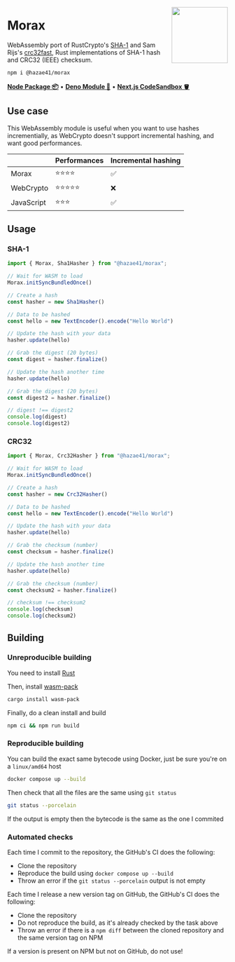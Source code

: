 <div>
  <img align="right" width="128" src="https://user-images.githubusercontent.com/4405263/216618885-198b5507-6e8b-4a38-aef0-dbca5957c744.png"/>
  <p></p>
</div>

# Morax

WebAssembly port of RustCrypto's [SHA-1](https://github.com/RustCrypto/block-ciphers) and Sam Rijs's [crc32fast](https://github.com/srijs/rust-crc32fast), 
Rust implementations of SHA-1 hash and CRC32 (IEEE) checksum.

```bash
npm i @hazae41/morax
```

[**Node Package 📦**](https://www.npmjs.com/package/@hazae41/morax) • [**Deno Module 🦖**](https://deno.land/x/morax) • [**Next.js CodeSandbox 🪣**](https://codesandbox.io/p/github/hazae41/morax-example-next)

## Use case 

This WebAssembly module is useful when you want to use hashes incrementially, as WebCrypto doesn't support incremental hashing, and want good performances.

|  | Performances | Incremental hashing |
|---|---|---|
| Morax | ⭐️⭐️⭐️⭐️    | ✅ |
| WebCrypto | ⭐️⭐️⭐️⭐️⭐️     | ❌ |
| JavaScript | ⭐️⭐️⭐️  | ✅ |

## Usage

### SHA-1

```ts
import { Morax, Sha1Hasher } from "@hazae41/morax";

// Wait for WASM to load
Morax.initSyncBundledOnce()

// Create a hash
const hasher = new Sha1Hasher()

// Data to be hashed
const hello = new TextEncoder().encode("Hello World")

// Update the hash with your data
hasher.update(hello)

// Grab the digest (20 bytes)
const digest = hasher.finalize()

// Update the hash another time
hasher.update(hello)

// Grab the digest (20 bytes)
const digest2 = hasher.finalize()

// digest !== digest2
console.log(digest)
console.log(digest2)
```

### CRC32

```ts
import { Morax, Crc32Hasher } from "@hazae41/morax";

// Wait for WASM to load
Morax.initSyncBundledOnce()

// Create a hash
const hasher = new Crc32Hasher()

// Data to be hashed
const hello = new TextEncoder().encode("Hello World")

// Update the hash with your data
hasher.update(hello)

// Grab the checksum (number)
const checksum = hasher.finalize()

// Update the hash another time
hasher.update(hello)

// Grab the checksum (number)
const checksum2 = hasher.finalize()

// checksum !== checksum2
console.log(checksum)
console.log(checksum2)
```

## Building

### Unreproducible building

You need to install [Rust](https://www.rust-lang.org/tools/install)

Then, install [wasm-pack](https://github.com/rustwasm/wasm-pack)

```bash
cargo install wasm-pack
```

Finally, do a clean install and build

```bash
npm ci && npm run build
```

### Reproducible building

You can build the exact same bytecode using Docker, just be sure you're on a `linux/amd64` host

```bash
docker compose up --build
```

Then check that all the files are the same using `git status`

```bash
git status --porcelain
```

If the output is empty then the bytecode is the same as the one I commited

### Automated checks

Each time I commit to the repository, the GitHub's CI does the following:
- Clone the repository
- Reproduce the build using `docker compose up --build`
- Throw an error if the `git status --porcelain` output is not empty

Each time I release a new version tag on GitHub, the GitHub's CI does the following:
- Clone the repository
- Do not reproduce the build, as it's already checked by the task above
- Throw an error if there is a `npm diff` between the cloned repository and the same version tag on NPM

If a version is present on NPM but not on GitHub, do not use!
